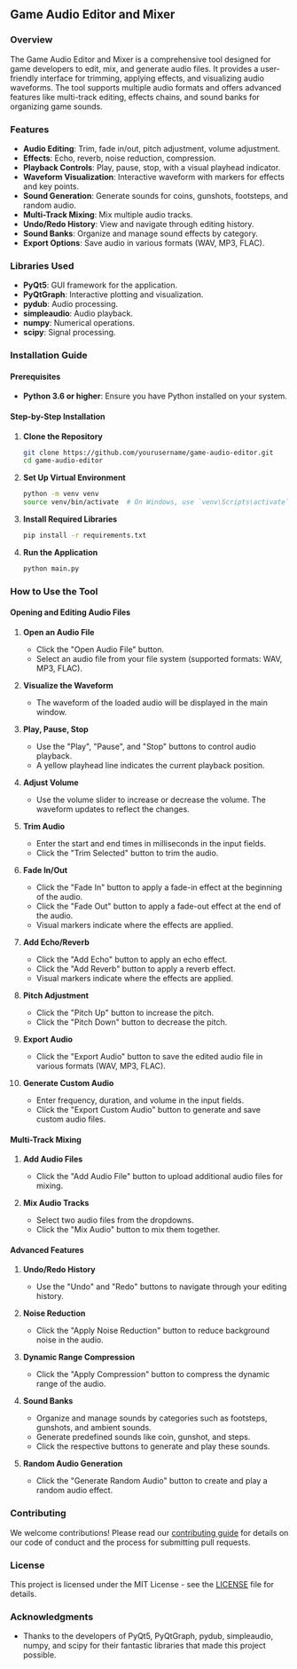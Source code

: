 ## Game Audio Editor and Mixer

### Overview

The Game Audio Editor and Mixer is a comprehensive tool designed for game developers to edit, mix, and generate audio files. It provides a user-friendly interface for trimming, applying effects, and visualizing audio waveforms. The tool supports multiple audio formats and offers advanced features like multi-track editing, effects chains, and sound banks for organizing game sounds.

### Features

- **Audio Editing**: Trim, fade in/out, pitch adjustment, volume adjustment.
- **Effects**: Echo, reverb, noise reduction, compression.
- **Playback Controls**: Play, pause, stop, with a visual playhead indicator.
- **Waveform Visualization**: Interactive waveform with markers for effects and key points.
- **Sound Generation**: Generate sounds for coins, gunshots, footsteps, and random audio.
- **Multi-Track Mixing**: Mix multiple audio tracks.
- **Undo/Redo History**: View and navigate through editing history.
- **Sound Banks**: Organize and manage sound effects by category.
- **Export Options**: Save audio in various formats (WAV, MP3, FLAC).

### Libraries Used

- **PyQt5**: GUI framework for the application.
- **PyQtGraph**: Interactive plotting and visualization.
- **pydub**: Audio processing.
- **simpleaudio**: Audio playback.
- **numpy**: Numerical operations.
- **scipy**: Signal processing.

### Installation Guide

#### Prerequisites

- **Python 3.6 or higher**: Ensure you have Python installed on your system.

#### Step-by-Step Installation

1. **Clone the Repository**
    ```sh
    git clone https://github.com/yourusername/game-audio-editor.git
    cd game-audio-editor
    ```

2. **Set Up Virtual Environment**
    ```sh
    python -m venv venv
    source venv/bin/activate  # On Windows, use `venv\Scripts\activate`
    ```

3. **Install Required Libraries**
    ```sh
    pip install -r requirements.txt
    ```

4. **Run the Application**
    ```sh
    python main.py
    ```

### How to Use the Tool

#### Opening and Editing Audio Files

1. **Open an Audio File**
    - Click the "Open Audio File" button.
    - Select an audio file from your file system (supported formats: WAV, MP3, FLAC).

2. **Visualize the Waveform**
    - The waveform of the loaded audio will be displayed in the main window.

3. **Play, Pause, Stop**
    - Use the "Play", "Pause", and "Stop" buttons to control audio playback.
    - A yellow playhead line indicates the current playback position.

4. **Adjust Volume**
    - Use the volume slider to increase or decrease the volume. The waveform updates to reflect the changes.

5. **Trim Audio**
    - Enter the start and end times in milliseconds in the input fields.
    - Click the "Trim Selected" button to trim the audio.

6. **Fade In/Out**
    - Click the "Fade In" button to apply a fade-in effect at the beginning of the audio.
    - Click the "Fade Out" button to apply a fade-out effect at the end of the audio.
    - Visual markers indicate where the effects are applied.

7. **Add Echo/Reverb**
    - Click the "Add Echo" button to apply an echo effect.
    - Click the "Add Reverb" button to apply a reverb effect.
    - Visual markers indicate where the effects are applied.

8. **Pitch Adjustment**
    - Click the "Pitch Up" button to increase the pitch.
    - Click the "Pitch Down" button to decrease the pitch.

9. **Export Audio**
    - Click the "Export Audio" button to save the edited audio file in various formats (WAV, MP3, FLAC).

10. **Generate Custom Audio**
    - Enter frequency, duration, and volume in the input fields.
    - Click the "Export Custom Audio" button to generate and save custom audio files.

#### Multi-Track Mixing

1. **Add Audio Files**
    - Click the "Add Audio File" button to upload additional audio files for mixing.

2. **Mix Audio Tracks**
    - Select two audio files from the dropdowns.
    - Click the "Mix Audio" button to mix them together.

#### Advanced Features

1. **Undo/Redo History**
    - Use the "Undo" and "Redo" buttons to navigate through your editing history.

2. **Noise Reduction**
    - Click the "Apply Noise Reduction" button to reduce background noise in the audio.

3. **Dynamic Range Compression**
    - Click the "Apply Compression" button to compress the dynamic range of the audio.

4. **Sound Banks**
    - Organize and manage sounds by categories such as footsteps, gunshots, and ambient sounds.
    - Generate predefined sounds like coin, gunshot, and steps.
    - Click the respective buttons to generate and play these sounds.

5. **Random Audio Generation**
    - Click the "Generate Random Audio" button to create and play a random audio effect.

### Contributing

We welcome contributions! Please read our [contributing guide](CONTRIBUTING.md) for details on our code of conduct and the process for submitting pull requests.

### License

This project is licensed under the MIT License - see the [LICENSE](LICENSE) file for details.

### Acknowledgments

- Thanks to the developers of PyQt5, PyQtGraph, pydub, simpleaudio, numpy, and scipy for their fantastic libraries that made this project possible.
